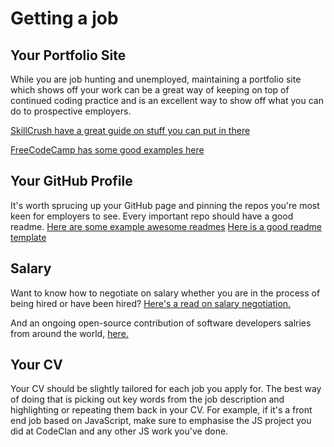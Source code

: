# Getting a job

## Your Portfolio Site

While you are job hunting and unemployed, maintaining a portfolio site which shows off your work can be a great way of keeping on top of continued coding practice and is an excellent way to show off what you can do to prospective employers.

[SkillCrush have a great guide on stuff you can put in there](https://skillcrush.com/2016/09/12/beginner-portfolio-guide/)

[FreeCodeCamp has some good examples here](https://medium.freecodecamp.org/15-web-developer-portfolios-to-inspire-you-137fb1743cae)

## Your GitHub Profile

It's worth sprucing up your GitHub page and pinning the repos you're most keen for employers to see. Every important repo should have a good readme.
[Here are some example awesome readmes](https://github.com/matiassingers/awesome-readme)
[Here is a good readme template](https://gist.github.com/PurpleBooth/109311bb0361f32d87a2)

## Salary

Want to know how to negotiate on salary whether you are in the process of being hired or have been hired? [Here's a read on salary negotiation.](https://www.kalzumeus.com/2012/01/23/salary-negotiation/)

And an ongoing open-source contribution of software developers salries from around the world, [here.](https://docs.google.com/spreadsheets/u/1/d/1pY64JMN8UnwEy4mIP4_gr4BhOAa6Il6o3CqA_j0wRdI/edit#gid=1922656675)

## Your CV

Your CV should be slightly tailored for each job you apply for. The best way of doing that is picking out key words from the job description and highlighting or repeating them back in your CV. For example, if it's a front end job based on JavaScript, make sure to emphasise the JS project you did at CodeClan and any other JS work you've done.

